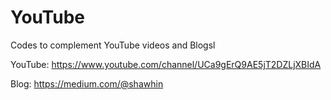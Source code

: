 # YouTube
Codes to complement YouTube videos and Blogsl

YouTube: https://www.youtube.com/channel/UCa9gErQ9AE5jT2DZLjXBIdA

Blog: https://medium.com/@shawhin

